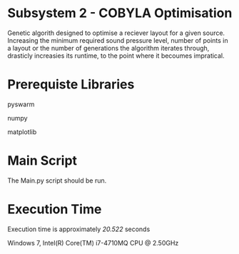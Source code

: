 # Subsystem 2 - COBYLA Optimisation

Genetic algorith designed to optimise a reciever layout for a given source. Increasing the minimum required sound pressure level, number of points in a layout or the number of generations the algorithm iterates through, drasticly increasies its runtime, to the point where it becoumes impratical. 

# Prerequiste Libraries

pyswarm

numpy 

matplotlib

# Main Script

The Main.py script should be run.

# Execution Time
Execution time is approximately *20.522* seconds

Windows 7, Intel(R) Core(TM) i7-4710MQ CPU @ 2.50GHz
